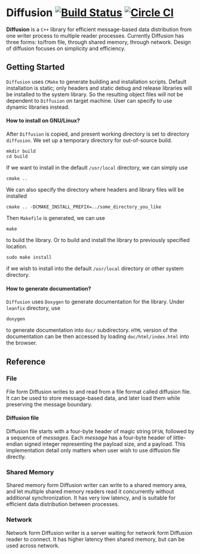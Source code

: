 Diffusion
[![Build Status](https://travis-ci.org/WiSaGaN/diffusion.svg?branch=master)](https://travis-ci.org/WiSaGaN/diffusion)
[![Circle CI](https://circleci.com/gh/WiSaGaN/diffusion.svg?style=svg)](https://circleci.com/gh/WiSaGaN/diffusion)
=========
**Diffusion** is a `C++` library for efficient message-based data distribution from one writer process to multiple reader processes. Currently Diffusion has three forms: to/from file, through shared memory, through network. Design of diffusion focuses on simplicity and efficiency.


Getting Started
---------------

`Diffusion` uses `CMake` to generate building and installation scripts. Default installation is static; only headers and static debug and release libraries will be installed to the system library. So the resulting object files will not be dependent to `Diffusion` on target machine. User can specify to use dynamic libraries instead.

#### How to install on GNU/Linux?
After `Diffusion` is copied, and present working directory is set to directory `diffusion`. We set up a temporary directory for out-of-source build.

    mkdir build
    cd build

If we want to install in the default `/usr/local` directory, we can simply use

    cmake ..

We can also specify the directory where headers and library files will be installed

    cmake .. -DCMAKE_INSTALL_PREFIX=../some_directory_you_like

Then `Makefile` is generated, we can use

    make

to build the library.
Or to build and install the library to previously specified location.

    sudo make install

if we wish to install into the default `/usr/local` directory or other system directory. 

#### How to generate documentation?
`Diffusion` uses `Doxygen` to generate documentation for the library. Under `leanfix` directory, use

    doxygen

to generate documentation into `doc/` subdirectory. `HTML` version of the documentation can be then accessed by loading `doc/html/index.html` into the browser.


Reference
---------

### File
File form Diffusion writes to and read from a file format called diffusion file. It can be used to store message-based data, and later load them while preserving the message boundary.
#### Diffusion file
Diffusion file starts with a four-byte header of magic string `DFSN`, followed by a sequence of *messages*. Each *message* has a four-byte header of little-endian signed integer representing the payload size, and a payload. This implementation detail only matters when user wish to use diffusion file directly. 

### Shared Memory
Shared memory form Diffusion writer can write to a shared memory area, and let multiple shared memory readers read it concurrently without additional synchronization. It has very low latency, and is suitable for efficient data distribution between processes.

### Network
Network form Diffusion writer is a server waiting for network form Diffusion reader to connect. It has higher latency then shared memory, but can be used across network.
